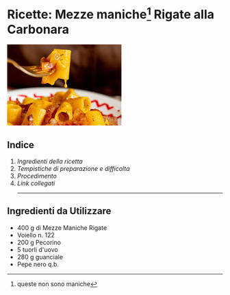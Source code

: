 # Ricette: Mezze maniche[^1] Rigate alla Carbonara
![mezze maniche](mezzemaniche.jpg)

## **Indice**
1. *Ingredienti della ricetta*
2. *Tempistiche di preparazione e difficolta*
3. *Procedimento*
4. *Link collegati*
   ***
   
## Ingredienti da Utilizzare
- 400 g di Mezze Maniche Rigate
- Voiello n. 122
- 200 g Pecorino
- 5 tuorli d'uovo
- 280 g guanciale
- Pepe nero q.b.
[^1]: queste non sono maniche
